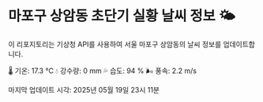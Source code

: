 
# 마포구 상암동 초단기 실황 날씨 정보 🌤️

이 리포지토리는 기상청 API를 사용하여 서울 마포구 상암동의 날씨 정보를 업데이트합니다. 

🌡️ 기온: 17.3 ℃
💧 강수량: 0 mm
💦 습도: 94 %
🌬️ 풍속: 2.2 m/s

마지막 업데이트 시각: 2025년 05월 19일 23시 11분    
